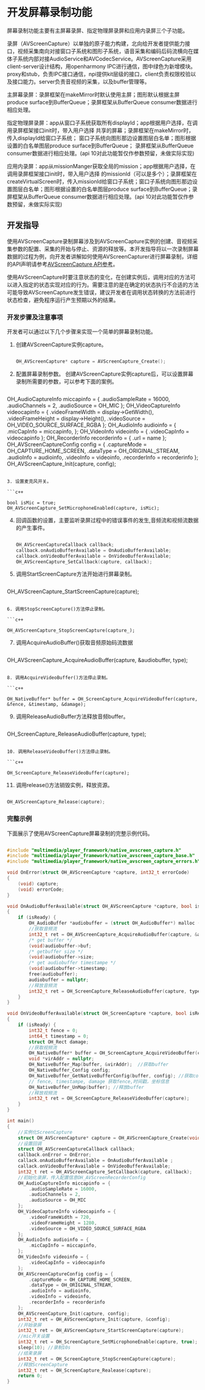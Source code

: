 # 开发屏幕录制功能

屏幕录制功能主要有主屏幕录屏、指定物理屏录屏和应用内录屏三个子功能。

录屏（AVScreenCapture）以单独的原子能力构建，北向给开发者提供能力接口，视频采集南向对接窗口子系统和图形子系统，语音采集和编码后码流横向在媒体子系统内部对接AudioService和AVCodecService。AVScreenCapture采用client-server设计结构，用openharmony IPC进行通信，图中绿色为新增模块。proxy和stub，负责IPC接口通信，npi提供kit层级的接口，client负责权限校验以及接口能力。server负责音视频的采集，以及buffer管理等。

主屏幕录屏：录屏框架在makeMirror时默认使用主屏；图形默认根据主屏produce surface到BufferQueue；录屏框架从BufferQueue consumer数据进行相应处理。

指定物理屏录屏：app从窗口子系统获取所有displayId；app根据用户选择，在调用录屏框架接口init时，带入用户选择 共享的屏幕；录屏框架在makeMirror时，传入displayId给窗口子系统； 窗口子系统向图形那边设置图层白名单；图形根据设置的白名单图层produce surface到BufferQueue； 录屏框架从BufferQueue consumer数据进行相应处理。(api 10对此功能暂仅作参数预留，未做实际实现)

应用内录屏：app从missionManger获取全局的mission；app根据用户选择，在调用录屏框架接口init时，带入用户选择 的missionId（可以是多个）；录屏框架在createVirtualScreen时，传入missionId给窗口子系统；窗口子系统向图形那边设置图层白名单；图形根据设置的白名单图层produce surface到BufferQueue；录屏框架从BufferQueue consumer数据进行相应处理。(api 10对此功能暂仅作参数预留，未做实际实现)

## 开发指导

使用AVScreenCapture录制屏幕涉及到AVScreenCapture实例的创建、音视频采集参数的配置、采集的开始与停止、资源的释放等。本开发指导将以一次录制屏幕数据的过程为例，向开发者讲解如何使用AVScreenCapturer进行屏幕录制，详细的API声明请参考[AVScreenCapture API参考](../reference/native-apis/_a_v_screen_capture.md)。

使用AVScreenCapture时要注意状态的变化，在创建实例后，调用对应的方法可以进入指定的状态实现对应的行为。需要注意的是在确定的状态执行不合适的方法可能导致AVScreenCapture发生错误，建议开发者在调用状态转换的方法前进行状态检查，避免程序运行产生预期以外的结果。

### 开发步骤及注意事项

开发者可以通过以下几个步骤来实现一个简单的屏幕录制功能。

1. 创建AVScreenCapture实例capture。

   ```c++

   OH_AVScreenCapture* capture = AVScreenCapture_Create();
   ```

2. 配置屏幕录制参数。
      创建AVScreenCapture实例capture后，可以设置屏幕录制所需要的参数，可以参考下面的案例。
   ```c++

  OH_AudioCaptureInfo miccapinfo = {
        .audioSampleRate = 16000,
        .audioChannels = 2,
        .audioSource = OH_MIC
  };
  OH_VideoCaptureInfo videocapinfo = {
      .videoFrameWidth = display->GetWidth(),
      .videoFrameHeight = display->Height(),
      .videoSource = OH_VIDEO_SOURCE_SURFACE_RGBA
  };
  OH_AudioInfo audioinfo = {
      .micCapInfo = miccapinfo,
  };
  OH_VideoInfo videoinfo = {
      .videoCapInfo = videocapinfo
  };
  OH_RecorderInfo recorderinfo = {
      .url = name
  };
  OH_AVScreenCaptureConfig config = {
        .captureMode = OH_CAPTURE_HOME_SCREEN,
        .dataType = OH_ORIGINAL_STREAM,
        .audioInfo = audioinfo,
        .videoInfo = videoinfo,
        .recorderInfo = recorderinfo
  };
  OH_AVScreenCapture_Init(capture, config);
   ```

3. 设置麦克风开关。
     
   ```c++

  bool isMic = true;
  OH_AVScreenCapture_SetMicrophoneEnabled(capture, isMic);
   ```

4. 回调函数的设置，主要监听录屏过程中的错误事件的发生,音频流和视频流数据的产生事件。
     
   ```c++

   OH_AVScreenCaptureCallback callback;
   callback.onAudioBufferAvailable = OnAudioBufferAvailable;
   callback.onVideoBufferAvailable = OnVideoBufferAvailable;
   OH_AVScreenCapture_SetCallback(capture, callback);
   ```

5. 调用StartScreenCapture方法开始进行屏幕录制。
     
   ```c++

  OH_AVScreenCapture_StartScreenCapture(capture);
   ```

6. 调用StopScreenCapture()方法停止录制。
     
   ```c++

  OH_AVScreenCapture_StopScreenCapture(capture_);
   ```

7. 调用AcquireAudioBuffer()获取音频原始码流数据
     
   ```c++

  OH_AVScreenCapture_AcquireAudioBuffer(capture, &audiobuffer, type);
   ```

8. 调用AcquireVideoBuffer()方法停止录制。
     
   ```c++

  OH_NativeBuffer* buffer = OH_ScreenCapture_AcquireVideoBuffer(capture, &fence, &timestamp, &damage);
   ```

9. 调用ReleaseAudioBuffer方法释放音频buffer。
     
   ```c++

  OH_ScreenCapture_ReleaseAudioBuffer(capture, type);
   ```

10. 调用ReleaseVideoBuffer()方法停止录制。
     
   ```c++

  OH_ScreenCapture_ReleaseVideoBuffer(capture);
   ```

11. 调用release()方法销毁实例，释放资源。
     
   ```c++

  OH_AVScreenCapture_Release(capture);
   ```

### 完整示例

下面展示了使用AVScreenCapture屏幕录制的完整示例代码。
  
```c++

#include "multimedia/player_framework/native_avscreen_capture.h"
#include "multimedia/player_framework/native_avscreen_capture_base.h"
#include "multimedia/player_framework/native_avscreen_capture_errors.h"

void OnError(struct OH_AVScreenCapture *capture, int32_t errorCode)
{
    (void) capture;
    (void) errorCode;
}

void OnAudioBufferAvailable(struct OH_AVScreenCapture *capture, bool isReady, OH_AudioCapSourceType type)
{
    if (isReady) {
        OH_AudioBuffer *audiobuffer = (struct OH_AudioBuffer*) malloc (sizeof(OH_AudioBuffer));
        //获取音频流
        int32_t ret = OH_AVScreenCapture_AcquireAudioBuffer(capture, &audiobuffer, type);
        /* get buffer */
        (void)audiobuffer->buf;
        /* getbuffer size */
        (void)audiobuffer->size;
        /* get audiobuffer timestampe */
        (void)audiobuffer->timestamp;
        free(audiobuffer);
        audiobuffer = nullptr;
        //释放音频流
        int32_t ret = OH_ScreenCapture_ReleaseAudioBuffer(capture, type);
    }
}

void OnVideoBufferAvailable(struct OH_ScreenCapture *capture, bool isReady)
{
    if (isReady) {
        int32_t fence = 0;
        int64_t timestamp = 0;
        struct OH_Rect damage;
        //获取视频流
        OH_NativeBuffer* buffer = OH_ScreenCapture_AcquireVideoBuffer(capture, &fence, &timestamp, &damage);
        void *virAddr = nullptr;
        OH_NativeBuffer_Map(buffer, &virAddr);  //获取buffer
        OH_NativeBuffer_Config config;
        OH_NativeBuffer_GetNativeBufferConfig(buffer, config); //获取config信息 宽，高，format
        // fence, timestampe, damage 获取fence,时间戳，坐标信息
        OH_NativeBuffer_UnMap(buffer); //释放buffer
        //释放视频流
        int32_t ret = OH_ScreenCapture_ReleaseVideoBuffer(capture);
    }
}

int main()
{
    //实例化ScreenCapture
    struct OH_AVScreenCapture* capture = OH_AVScreenCapture_Create(void);
    //设置回调
    struct OH_AVScreenCaptureCallback callback;
    callback.onError = OnError;
    callack.onAudioBufferAvailable = OnAudioBufferAvailable ; 
    callack.onVideoBufferAvailable = OnVideoBufferAvailable;
    int32_t ret = OH_AVScreenCapture_SetCallback(capture, callback);
    //初始化录屏，传入配置信息OH_AVScreenRecorderConfig
    OH_AudioCaptureInfo miccapinfo = {
        .audioSampleRate = 16000,
        .audioChannels = 2,
        .audioSource = OH_MIC
    };
    OH_VideoCaptureInfo videocapinfo = {
        .videoFrameWidth = 720,
        .videoFrameHeight = 1280,
        .videoSource = OH_VIDEO_SOURCE_SURFACE_RGBA
    };
    OH_AudioInfo audioinfo = {
        .micCapInfo = miccapinfo,
    };
    OH_VideoInfo videoinfo = {
        .videoCapInfo = videocapinfo
    };
    OH_AVScreenCaptureConfig config = {
        .captureMode = OH_CAPTURE_HOME_SCREEN,
        .dataType = OH_ORIGINAL_STREAM,
        .audioInfo = audioinfo,
        .videoInfo = videoinfo,
        .recorderInfo = recorderinfo
    };
    OH_AVScreenCapture_Init(capture, config);
    int32_t ret = OH_AVScreenCapture_Init(capture, &config);
    //开始录屏
    int32_t ret = OH_AVScreenCapture_StartScreenCapture(capture);
    //mic开关设置
    int32_t ret = OH_ScreenCapture_SetMicrophoneEnable(capture, true);
    sleep(10); //录制10s
    //结束录屏
    int32_t ret = OH_ScreenCapture_StopScreenCapture(capture);
    //释放ScreenCapture
    int32_t ret = OH_ScreenCapture_Realease(capture);
    return 0;
}
```
